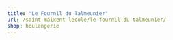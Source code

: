 ```yaml
---
title: "Le Fournil du Talmeunier"
url: /saint-maixent-lecole/le-fournil-du-talmeunier/
shop: boulangerie
---
```

